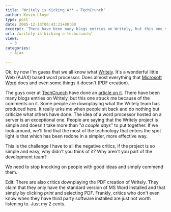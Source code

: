 ```yaml
---
title: 'Writely is Kicking A** – TechCrunch'
author: Kevin Lloyd
type: post
date: 2005-12-13T06:43:21+00:00
excerpt: 'There have been many blogs entries on Writely, but this one struck me because of the comments on it.  Some people are downplaying what the Writely team has produced here.  It really urks me when people sit back and do nothing but criticize what others have done.'
url: /writely-is-kicking-a-techcrunch/
views:
  - 3
categories:
  - Ajax

---
```

Ok, by now I'm guess that we all know what [Writely][1]. It's a wonderful little Web (AJAX) based word processor. Does almost everything that [Microsoft Word][2] does and even some things it doesn't (PDF creation).

The guys over at [TechCrunch][3] have done an [article on it][3]. There have been many blogs entries on Writely, but this one struck me because of the comments on it. Some people are downplaying what the Writely team has produced here. It really urks me when people sit back and do nothing but criticize what others have done. The idea of a word processor hosted on a server is an exceptional one. People are saying that the Writely project is simple and doesn't take more than "_a couple days_" to put together. If we look around, we'll find that the most of the technology that enters the spot light is that which has been redone in a simpler, more effective way.

This is the challenge I have to all the negative critics, if the project is so simple and easy, why didn't you think of it? Why aren't you part of the development team?

We need to stop knocking on people with good ideas and simply commend them.

Edit: There are also critics downplaying the PDF creation of Writely. They claim that they only have the standard version of MS Word installed and that simply by clicking _print_ and selecting PDF. Frankly, critics who don't even know when they have third party software installed are just not worth listening to. Just my 2 cents.

 [1]: http://www.writely.com
 [2]: http://www.amazon.com/exec/obidos/redirect?tag=bazwebdevelop-20%26link_code=xm2%26camp=2025%26creative=165953%26path=http://www.amazon.com/gp/redirect.html%253fASIN=B0000AZJVB%2526tag=bazwebdevelop-20%2526lcode=xm2%2526cID=2025%2526ccmID=165953%2526location=/o/ASIN/B0000AZJVB%25253FSubscriptionId=0EMV44A9A5YT1RVDGZ82 "View product details at Amazon"
 [3]: http://www.techcrunch.com/2005/12/10/writely-is-kicking-a/